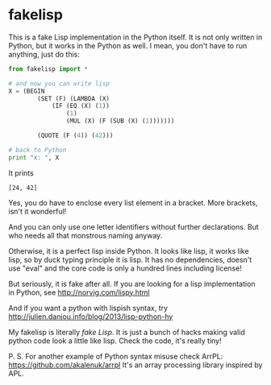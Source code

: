 fakelisp
========

This is a fake Lisp implementation in the Python itself. It is not only written in Python, but it works in the Python as well. I mean, you don't have to run anything, just do this:
```python
from fakelisp import *

# and now you can write lisp
X = (BEGIN
		(SET (F) (LAMBDA (X)
			(IF (EQ (X) (1))
				(1)
				(MUL (X) (F (SUB (X) (1)))))))

		(QUOTE (F (4)) (42)))

# back to Python
print "x: ", X
```

It prints

    [24, 42]
    
Yes, you do have to enclose every list element in a bracket. More brackets, isn't it wonderful!

And you can only use one letter identifiers without further declarations. But who needs all that monstrous naming anyway.

Otherwise, it is a perfect lisp inside Python. It looks like lisp, it works like lisp, so by duck typing principle it is lisp. It has no dependencies, doesn't use "eval" and the core code is only a hundred lines including license!

But seriously, it is fake after all. If you are looking for a lisp implementation in Python, see http://norvig.com/lispy.html

And if you want a python with lispish syntax, try http://julien.danjou.info/blog/2013/lisp-python-hy

My fakelisp is literally _fake Lisp_. It is just a bunch of hacks making valid python code look a little like lisp. Check the code, it's really tiny!


P. S. For another example of Python syntax misuse check ArrPL: https://github.com/akalenuk/arrpl It's an array processing library inspired by APL.
